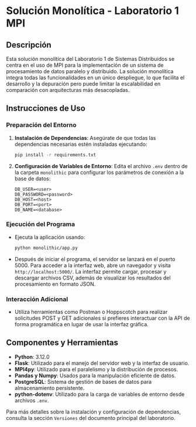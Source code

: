 # Solución Monolítica - Laboratorio 1 MPI

## Descripción

Esta solución monolítica del Laboratorio 1 de Sistemas Distribuidos se centra en el uso de MPI para la implementación de un sistema de procesamiento de datos paralelo y distribuido. La solución monolítica integra todas las funcionalidades en un único despliegue, lo que facilita el desarrollo y la depuración pero puede limitar la escalabilidad en comparación con arquitecturas más desacopladas.

## Instrucciones de Uso

### Preparación del Entorno

1. **Instalación de Dependencias**: Asegúrate de que todas las dependencias necesarias estén instaladas ejecutando:
   ```bash
   pip install -r requirements.txt
   ```

2. **Configuración de Variables de Entorno**: Edita el archivo `.env` dentro de la carpeta `monolithic` para configurar los parámetros de conexión a la base de datos:
   ```env
   DB_USER=<user>
   DB_PASSWORD=<password>
   DB_HOST=<host>
   DB_PORT=<port>
   DB_NAME=<database>
   ```

### Ejecución del Programa

- Ejecuta la aplicación usando:
  ```bash
  python monolithic/app.py
  ```

- Después de iniciar el programa, el servidor se lanzará en el puerto 5000. Para acceder a la interfaz web, abre un navegador y visita `http://localhost:5000/`. La interfaz permite cargar, procesar y descargar archivos CSV, además de visualizar los resultados del procesamiento en formato JSON.

### Interacción Adicional

- Utiliza herramientas como Postman o Hoppscotch para realizar solicitudes POST y GET adicionales si prefieres interactuar con la API de forma programática en lugar de usar la interfaz gráfica.

## Componentes y Herramientas

- **Python**: 3.12.0
- **Flask**: Utilizado para el manejo del servidor web y la interfaz de usuario.
- **MPI4py**: Utilizado para el paralelismo y la distribución de procesos.
- **Pandas y Numpy**: Usados para la manipulación eficiente de datos.
- **PostgreSQL**: Sistema de gestión de bases de datos para almacenamiento persistente.
- **python-dotenv**: Utilizado para la carga de variables de entorno desde archivos `.env`.

Para más detalles sobre la instalación y configuración de dependencias, consulta la sección `Versiones` del documento principal del laboratorio.

